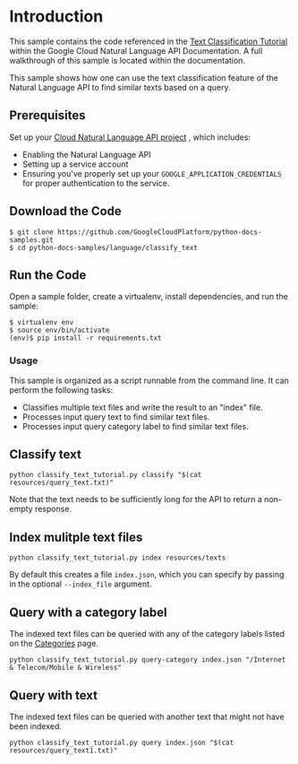 # Introduction

This sample contains the code referenced in the 
[Text Classification Tutorial](http://cloud.google.com/natural-language/docs/classify-text-tutorial) within the Google Cloud Natural Language API Documentation. A full walkthrough of this sample is located within the documentation.

This sample shows how one can use the text classification feature of the Natural Language API to find similar texts based on a query.

## Prerequisites

Set up your 
[Cloud Natural Language API project](https://cloud.google.com/natural-language/docs/getting-started#set_up_a_project)
, which includes:

* Enabling the Natural Language API
* Setting up a service account
* Ensuring you've properly set up your `GOOGLE_APPLICATION_CREDENTIALS` for proper
    authentication to the service.

## Download the Code

```
$ git clone https://github.com/GoogleCloudPlatform/python-docs-samples.git
$ cd python-docs-samples/language/classify_text
```

## Run the Code

Open a sample folder, create a virtualenv, install dependencies, and run the sample:

```
$ virtualenv env
$ source env/bin/activate
(env)$ pip install -r requirements.txt
```

### Usage

This sample is organized as a script runnable from the command line.  It can perform the following tasks:

   * Classifies multiple text files and write the result to an "index" file.
   * Processes input query text to find similar text files.
   * Processes input query category label to find similar text files.

## Classify text

```
python classify_text_tutorial.py classify "$(cat resources/query_text.txt)"
```

Note that the text needs to be sufficiently long for the API to return a non-empty
response.

## Index mulitple text files

```
python classify_text_tutorial.py index resources/texts
```

By default this creates a file `index.json`, which you can specify by passing in the optional `--index_file` argument.

## Query with a category label

The indexed text files can be queried with any of the category labels listed on the [Categories](https://cloud.google.com/natural-language/docs/categories) page.

```
python classify_text_tutorial.py query-category index.json "/Internet & Telecom/Mobile & Wireless"
```

## Query with text

The indexed text files can be queried with another text that might not have been indexed.

```
python classify_text_tutorial.py query index.json "$(cat resources/query_text1.txt)"
```





